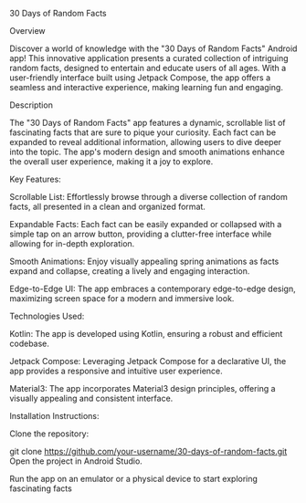 30 Days of Random Facts

Overview

Discover a world of knowledge with the "30 Days of Random Facts" Android app! This innovative application presents a curated collection of intriguing random facts, designed to entertain and educate users of all ages. With a user-friendly interface built using Jetpack Compose, the app offers a seamless and interactive experience, making learning fun and engaging.

Description

The "30 Days of Random Facts" app features a dynamic, scrollable list of fascinating facts that are sure to pique your curiosity. Each fact can be expanded to reveal additional information, allowing users to dive deeper into the topic. The app's modern design and smooth animations enhance the overall user experience, making it a joy to explore.

Key Features:

Scrollable List: Effortlessly browse through a diverse collection of random facts, all presented in a clean and organized format.

Expandable Facts: Each fact can be easily expanded or collapsed with a simple tap on an arrow button, providing a clutter-free interface while allowing for in-depth exploration.

Smooth Animations: Enjoy visually appealing spring animations as facts expand and collapse, creating a lively and engaging interaction.

Edge-to-Edge UI: The app embraces a contemporary edge-to-edge design, maximizing screen space for a modern and immersive look.

Technologies Used:


Kotlin: The app is developed using Kotlin, ensuring a robust and efficient codebase.

Jetpack Compose: Leveraging Jetpack Compose for a declarative UI, the app provides a responsive and intuitive user experience.

Material3: The app incorporates Material3 design principles, offering a visually appealing and consistent interface.

Installation Instructions:


Clone the repository:


git clone https://github.com/your-username/30-days-of-random-facts.git
Open the project in Android Studio.

Run the app on an emulator or a physical device to start exploring fascinating facts
